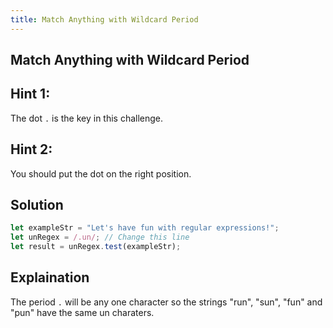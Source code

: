 ```yaml
---
title: Match Anything with Wildcard Period
---
```

## Match Anything with Wildcard Period
<!-- The article goes here, in GitHub-flavored Markdown. Feel free to add YouTube videos, images, and CodePen/JSBin embeds  -->

## Hint 1:
The dot `.` is the key in this challenge.

## Hint 2:
You should put the dot on the right position.

## Solution
```javascript
let exampleStr = "Let's have fun with regular expressions!";
let unRegex = /.un/; // Change this line
let result = unRegex.test(exampleStr);
```
## Explaination
The period `.` will be any one character so the strings "run", "sun", "fun" and "pun" have the same un charaters.


